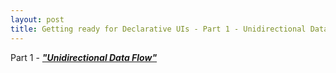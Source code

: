 ```yaml
---
layout: post
title: Getting ready for Declarative UIs - Part 1 - Unidirectional Data Flow
---
```

Part 1 - ***["Unidirectional Data Flow"](https://proandroiddev.com/getting-ready-for-declarative-uis-8eedb5f8ed0d)***